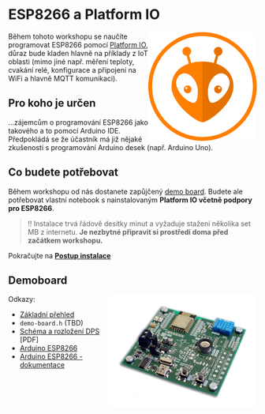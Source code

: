# ESP8266 a Platform IO

<img src="https://raw.githubusercontent.com/bastlirna/esp8266-workshop/master/03-PlatformIO/img/platformio-logo.png" alt="Platform IO" align="right">

Během tohoto workshopu se naučíte programovat ESP8266 pomocí [Platform IO](http://platformio.org), důraz bude kladen hlavně na příklady z IoT oblasti (mimo jiné např. měření teploty, cvakání relé, konfigurace a připojení na WiFi a hlavně MQTT komunikaci).

## Pro koho je určen

...zájemcům o programování ESP8266 jako takového a to pomocí Arduino IDE. Předpokládá se že účastník má již nějaké zkušenosti s programování Arduino desek (např. Arduino Uno).

## Co budete potřebovat

Během workshopu od nás dostanete zapůjčený [demo board](https://github.com/bastlirna/esp8266-board). Budete ale potřebovat vlastní notebook s nainstalovaným **Platform IO včetně podpory pro ESP8266**.

> :bangbang: Instalace trvá řádově desítky minut a vyžaduje stažení několika set MB z internetu. **Je nezbytné připravit si prostředí doma před začátkem workshopu.**

Pokračujte na **[Postup instalace](instalace.md)**

## Demoboard

<img src="https://raw.githubusercontent.com/bastlirna/esp8266-workshop/master/01-Intro/.images/demoboard-mini.jpg" alt="ESP8266 Demo Board" align="right">

Odkazy:

- [Základní přehled](https://github.com/bastlirna/esp8266-workshop/blob/master/01-Intro/demoboard.md)
- `demo-board.h` (TBD)
- [Schéma a rozložení DPS](https://github.com/bastlirna/esp8266-board/raw/master/pcb/ESP8266-demoKit-v4_full.PDF) [PDF] 
- [Arduino ESP8266](https://github.com/esp8266/Arduino)
- [Arduino ESP8266 - dokumentace](https://github.com/esp8266/Arduino/blob/master/doc/reference.md)
